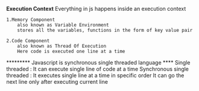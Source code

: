 ********************Execution Context********************
    Everything in js happens inside an execution context 

    1.Memory Component 
        also known as Variable Environment
        stores all the variables, functions in the form of key value pair 

    2.Code Component 
        also known as Thread Of Execution 
        Here code is executed one line at a time
    
********* Javascript is synchronous single threaded language ****
    Single threaded :
        It can execute single line of code at a time 
    Synchronous single threaded :
        It executes single line at a time in specific order 
        It can go the next line only after executing current line  
